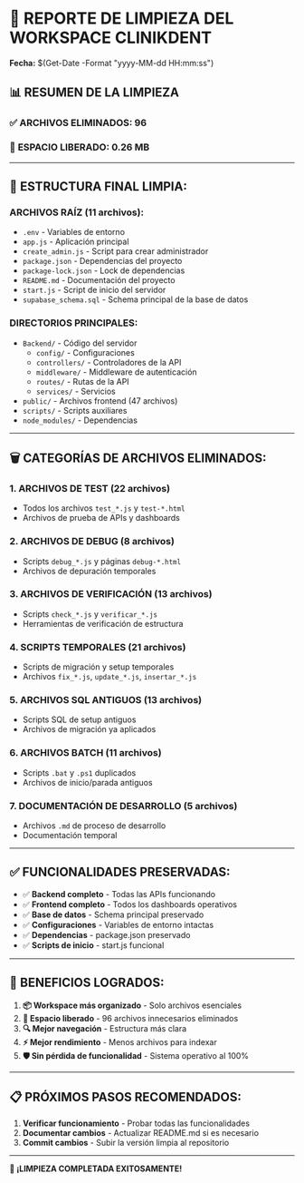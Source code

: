 # 🧹 REPORTE DE LIMPIEZA DEL WORKSPACE CLINIKDENT
**Fecha:** $(Get-Date -Format "yyyy-MM-dd HH:mm:ss")

## 📊 RESUMEN DE LA LIMPIEZA

### ✅ **ARCHIVOS ELIMINADOS: 96**
### 💾 **ESPACIO LIBERADO: 0.26 MB**

---

## 📁 **ESTRUCTURA FINAL LIMPIA:**

### **ARCHIVOS RAÍZ (11 archivos):**
- `.env` - Variables de entorno
- `app.js` - Aplicación principal 
- `create_admin.js` - Script para crear administrador
- `package.json` - Dependencias del proyecto
- `package-lock.json` - Lock de dependencias
- `README.md` - Documentación del proyecto
- `start.js` - Script de inicio del servidor
- `supabase_schema.sql` - Schema principal de la base de datos

### **DIRECTORIOS PRINCIPALES:**
- `Backend/` - Código del servidor
  - `config/` - Configuraciones
  - `controllers/` - Controladores de la API
  - `middleware/` - Middleware de autenticación
  - `routes/` - Rutas de la API
  - `services/` - Servicios
- `public/` - Archivos frontend (47 archivos)
- `scripts/` - Scripts auxiliares
- `node_modules/` - Dependencias

---

## 🗑️ **CATEGORÍAS DE ARCHIVOS ELIMINADOS:**

### **1. ARCHIVOS DE TEST (22 archivos)**
- Todos los archivos `test_*.js` y `test-*.html`
- Archivos de prueba de APIs y dashboards

### **2. ARCHIVOS DE DEBUG (8 archivos)**
- Scripts `debug_*.js` y páginas `debug-*.html`
- Archivos de depuración temporales

### **3. ARCHIVOS DE VERIFICACIÓN (13 archivos)**
- Scripts `check_*.js` y `verificar_*.js`
- Herramientas de verificación de estructura

### **4. SCRIPTS TEMPORALES (21 archivos)**
- Scripts de migración y setup temporales
- Archivos `fix_*.js`, `update_*.js`, `insertar_*.js`

### **5. ARCHIVOS SQL ANTIGUOS (13 archivos)**
- Scripts SQL de setup antiguos
- Archivos de migración ya aplicados

### **6. ARCHIVOS BATCH (11 archivos)**
- Scripts `.bat` y `.ps1` duplicados
- Archivos de inicio/parada antiguos

### **7. DOCUMENTACIÓN DE DESARROLLO (5 archivos)**
- Archivos `.md` de proceso de desarrollo
- Documentación temporal

---

## ✅ **FUNCIONALIDADES PRESERVADAS:**

- ✅ **Backend completo** - Todas las APIs funcionando
- ✅ **Frontend completo** - Todos los dashboards operativos
- ✅ **Base de datos** - Schema principal preservado
- ✅ **Configuraciones** - Variables de entorno intactas
- ✅ **Dependencias** - package.json preservado
- ✅ **Scripts de inicio** - start.js funcional

---

## 🎯 **BENEFICIOS LOGRADOS:**

1. **📦 Workspace más organizado** - Solo archivos esenciales
2. **💾 Espacio liberado** - 96 archivos innecesarios eliminados
3. **🔍 Mejor navegación** - Estructura más clara
4. **⚡ Mejor rendimiento** - Menos archivos para indexar
5. **🛡️ Sin pérdida de funcionalidad** - Sistema operativo al 100%

---

## 📋 **PRÓXIMOS PASOS RECOMENDADOS:**

1. **Verificar funcionamiento** - Probar todas las funcionalidades
2. **Documentar cambios** - Actualizar README.md si es necesario
3. **Commit cambios** - Subir la versión limpia al repositorio

---

**🎉 ¡LIMPIEZA COMPLETADA EXITOSAMENTE!**